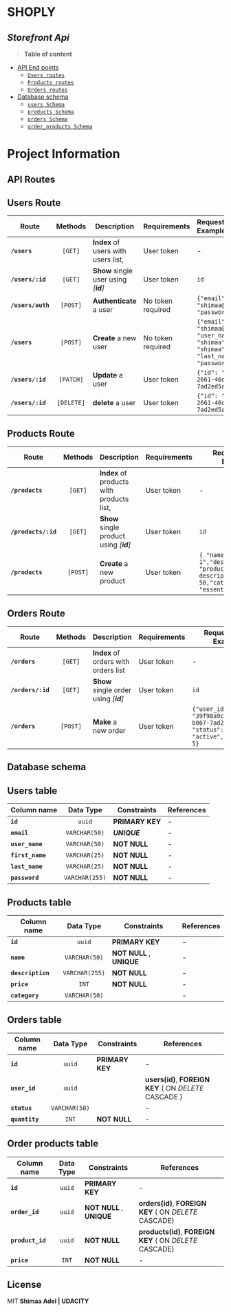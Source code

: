 # SHOPLY

## _Storefront Api_

> **Table of content**

- [API End points](#-api-routes)
  - [`Users routes`](#-users-route 'Users Routes')
  - [`Products routes`](#-products-route 'Products Routes')
  - [`Orders routes`](#-orders-route 'Orders Routes')
- [Database schema](#-database-schema)
  - [`users Schema`](#-users-table 'Database table users schema')
  - [`products Schema`](#-products-table 'Database table products schema')
  - [`orders Schema`](#-orders-table 'Database table orders schema')
  - [`order_products Schema`](#-order-products-table 'Database orders_products schema')

# Project Information

## API Routes

## Users Route

| Route             |  Methods   | Description                           | Requirements      | Request Body Example                                                                                                   |
| ----------------- | :--------: | ------------------------------------- | ----------------- | :--------------------------------------------------------------------------------------------------------------------- |
| **`/users`**      |  `[GET]`   | **Index** of users with users list,   | User token        | -                                                                                                                      |
| **`/users/:id`**  |  `[GET]`   | **Show** single user using _[**id**]_ | User token        | `id`                                                                                                                   |
| **`/users/auth`** |  `[POST]`  | **Authenticate** a user               | No token required | `{"email": "shimaa@test.com", "password": "123456"}`                                                                   |
| **`/users`**      |  `[POST]`  | **Create** a new user                 | No token required | `{"email": "shimaa@test.com", "user_name": "shimaa""first_name": "shimaa", "last_name": "adel", "password": "123456"}` |
| **`/users/:id`**  | `[PATCH]`  | **Update** a user                     | User token        | `{"id": "39f98a9c-2661-46df-b067-7ad2ed5a94d6"}`                                                                       |
| **`/users/:id`**  | `[DELETE]` | **delete** a user                     | User token        | `{"id": "39f98a9c-2661-46df-b067-7ad2ed5a94d6"}`                                                                       |

## Products Route

| Route               | Methods  | Description                               | Requirements | Request Body Example                                                                                 |
| ------------------- | :------: | ----------------------------------------- | ------------ | ---------------------------------------------------------------------------------------------------- |
| **`/products`**     | `[GET]`  | **Index** of products with products list, | User token   | -                                                                                                    |
| **`/products/:id`** | `[GET]`  | **Show** single product using _[**id**]_  | User token   | `id`                                                                                                 |
| **`/products`**     | `[POST]` | **Create** a new product                  | User token   | `{ "name": "product 1","description": "product 1 description","price": 50,"category": "essentials"}` |

## Orders Route

| Route             | Methods  | Description                            | Requirements | Request Body Example                                                                    |
| ----------------- | :------: | -------------------------------------- | ------------ | --------------------------------------------------------------------------------------- |
| **`/orders`**     | `[GET]`  | **Index** of orders with orders list   | User token   | -                                                                                       |
| **`/orders/:id`** | `[GET]`  | **Show** single order using _[**id**]_ | User token   | `id`                                                                                    |
| **`/orders`**     | `[POST]` | **Make** a new order                   | User token   | `{"user_id": "39f98a9c-2661-46df-b067-7ad2ed5a94d6", "status": "active","quantity": 5}` |

## Database schema

## Users table

| Column name      |   Data Type    | Constraints     | References |
| ---------------- | :------------: | --------------- | ---------- |
| **`id`**         |     `uuid`     | **PRIMARY KEY** | -          |
| **`email`**      | `VARCHAR(50)`  | **_UNIQUE_**    | -          |
| **`user_name`**  | `VARCHAR(50)`  | **NOT NULL**    | -          |
| **`first_name`** | `VARCHAR(25)`  | **NOT NULL**    | -          |
| **`last_name`**  | `VARCHAR(25)`  | **NOT NULL**    | -          |
| **`password`**   | `VARCHAR(255)` | **NOT NULL**    | -          |

## Products table

| Column name       |   Data Type    | Constraints               | References |
| ----------------- | :------------: | ------------------------- | ---------- |
| **`id`**          |     `uuid`     | **PRIMARY KEY**           | -          |
| **`name`**        | `VARCHAR(50)`  | **NOT NULL** , **UNIQUE** | -          |
| **`description`** | `VARCHAR(255)` | **NOT NULL**              | -          |
| **`price`**       |     `INT`      | **NOT NULL**              | -          |
| **`category`**    | `VARCHAR(50)`  |                           | -          |

## Orders table

| Column name    |   Data Type   | Constraints     | References                                             |
| -------------- | :-----------: | --------------- | ------------------------------------------------------ |
| **`id`**       |    `uuid`     | **PRIMARY KEY** | -                                                      |
| **`user_id`**  |    `uuid`     |                 | **users(id)**, **FOREIGN KEY** ( ON _DELETE_ CASCADE ) |
| **`status`**   | `VARCHAR(50)` |                 | -                                                      |
| **`quantity`** |     `INT`     | **NOT NULL**    | -                                                      |

## Order products table

| Column name      | Data Type | Constraints               | References                                               |
| ---------------- | :-------: | ------------------------- | -------------------------------------------------------- |
| **`id`**         |  `uuid`   | **PRIMARY KEY**           | -                                                        |
| **`order_id`**   |  `uuid`   | **NOT NULL** , **UNIQUE** | **orders(id)**, **FOREIGN KEY** ( ON _DELETE_ CASCADE)   |
| **`product_id`** |  `uuid`   | **NOT NULL**              | **products(id)**, **FOREIGN KEY** ( ON _DELETE_ CASCADE) |
| **`price`**      |   `INT`   | **NOT NULL**              | -                                                        |

## License

MIT
**Shimaa Adel | UDACITY**
